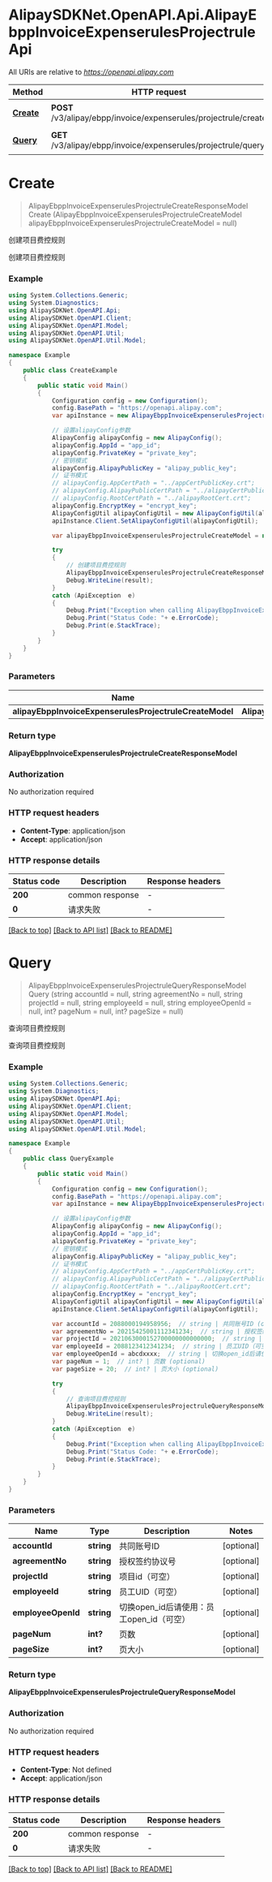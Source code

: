 # AlipaySDKNet.OpenAPI.Api.AlipayEbppInvoiceExpenserulesProjectruleApi

All URIs are relative to *https://openapi.alipay.com*

Method | HTTP request | Description
------------- | ------------- | -------------
[**Create**](AlipayEbppInvoiceExpenserulesProjectruleApi.md#create) | **POST** /v3/alipay/ebpp/invoice/expenserules/projectrule/create | 创建项目费控规则
[**Query**](AlipayEbppInvoiceExpenserulesProjectruleApi.md#query) | **GET** /v3/alipay/ebpp/invoice/expenserules/projectrule/query | 查询项目费控规则


<a name="create"></a>
# **Create**
> AlipayEbppInvoiceExpenserulesProjectruleCreateResponseModel Create (AlipayEbppInvoiceExpenserulesProjectruleCreateModel alipayEbppInvoiceExpenserulesProjectruleCreateModel = null)

创建项目费控规则

创建项目费控规则

### Example
```csharp
using System.Collections.Generic;
using System.Diagnostics;
using AlipaySDKNet.OpenAPI.Api;
using AlipaySDKNet.OpenAPI.Client;
using AlipaySDKNet.OpenAPI.Model;
using AlipaySDKNet.OpenAPI.Util;
using AlipaySDKNet.OpenAPI.Util.Model;

namespace Example
{
    public class CreateExample
    {
        public static void Main()
        {
            Configuration config = new Configuration();
            config.BasePath = "https://openapi.alipay.com";
            var apiInstance = new AlipayEbppInvoiceExpenserulesProjectruleApi(config);

            // 设置alipayConfig参数
            AlipayConfig alipayConfig = new AlipayConfig();
            alipayConfig.AppId = "app_id";
            alipayConfig.PrivateKey = "private_key";
            // 密钥模式
            alipayConfig.AlipayPublicKey = "alipay_public_key";
            // 证书模式
            // alipayConfig.AppCertPath = "../appCertPublicKey.crt";
            // alipayConfig.AlipayPublicCertPath = "../alipayCertPublicKey_RSA2.crt";
            // alipayConfig.RootCertPath = "../alipayRootCert.crt";
            alipayConfig.EncryptKey = "encrypt_key";
            AlipayConfigUtil alipayConfigUtil = new AlipayConfigUtil(alipayConfig);
            apiInstance.Client.SetAlipayConfigUtil(alipayConfigUtil);

            var alipayEbppInvoiceExpenserulesProjectruleCreateModel = new AlipayEbppInvoiceExpenserulesProjectruleCreateModel(); // AlipayEbppInvoiceExpenserulesProjectruleCreateModel |  (optional) 

            try
            {
                // 创建项目费控规则
                AlipayEbppInvoiceExpenserulesProjectruleCreateResponseModel result = apiInstance.Create(alipayEbppInvoiceExpenserulesProjectruleCreateModel);
                Debug.WriteLine(result);
            }
            catch (ApiException  e)
            {
                Debug.Print("Exception when calling AlipayEbppInvoiceExpenserulesProjectruleApi.Create: " + e.Message );
                Debug.Print("Status Code: "+ e.ErrorCode);
                Debug.Print(e.StackTrace);
            }
        }
    }
}
```

### Parameters

Name | Type | Description  | Notes
------------- | ------------- | ------------- | -------------
 **alipayEbppInvoiceExpenserulesProjectruleCreateModel** | **AlipayEbppInvoiceExpenserulesProjectruleCreateModel**|  | [optional] 

### Return type

**AlipayEbppInvoiceExpenserulesProjectruleCreateResponseModel**

### Authorization

No authorization required

### HTTP request headers

 - **Content-Type**: application/json
 - **Accept**: application/json


### HTTP response details
| Status code | Description | Response headers |
|-------------|-------------|------------------|
| **200** | common response |  -  |
| **0** | 请求失败 |  -  |

[[Back to top]](#) [[Back to API list]](../README.md#documentation-for-api-endpoints) [[Back to README]](../README.md)

<a name="query"></a>
# **Query**
> AlipayEbppInvoiceExpenserulesProjectruleQueryResponseModel Query (string accountId = null, string agreementNo = null, string projectId = null, string employeeId = null, string employeeOpenId = null, int? pageNum = null, int? pageSize = null)

查询项目费控规则

查询项目费控规则

### Example
```csharp
using System.Collections.Generic;
using System.Diagnostics;
using AlipaySDKNet.OpenAPI.Api;
using AlipaySDKNet.OpenAPI.Client;
using AlipaySDKNet.OpenAPI.Model;
using AlipaySDKNet.OpenAPI.Util;
using AlipaySDKNet.OpenAPI.Util.Model;

namespace Example
{
    public class QueryExample
    {
        public static void Main()
        {
            Configuration config = new Configuration();
            config.BasePath = "https://openapi.alipay.com";
            var apiInstance = new AlipayEbppInvoiceExpenserulesProjectruleApi(config);

            // 设置alipayConfig参数
            AlipayConfig alipayConfig = new AlipayConfig();
            alipayConfig.AppId = "app_id";
            alipayConfig.PrivateKey = "private_key";
            // 密钥模式
            alipayConfig.AlipayPublicKey = "alipay_public_key";
            // 证书模式
            // alipayConfig.AppCertPath = "../appCertPublicKey.crt";
            // alipayConfig.AlipayPublicCertPath = "../alipayCertPublicKey_RSA2.crt";
            // alipayConfig.RootCertPath = "../alipayRootCert.crt";
            alipayConfig.EncryptKey = "encrypt_key";
            AlipayConfigUtil alipayConfigUtil = new AlipayConfigUtil(alipayConfig);
            apiInstance.Client.SetAlipayConfigUtil(alipayConfigUtil);

            var accountId = 2088000194958956;  // string | 共同账号ID (optional) 
            var agreementNo = 20215425001112341234;  // string | 授权签约协议号 (optional) 
            var projectId = 2021063000152700000000000000;  // string | 项目id（可空） (optional) 
            var employeeId = 2088123412341234;  // string | 员工UID（可空） (optional) 
            var employeeOpenId = abcdxxxx;  // string | 切换open_id后请使用：员工open_id（可空） (optional) 
            var pageNum = 1;  // int? | 页数 (optional) 
            var pageSize = 20;  // int? | 页大小 (optional) 

            try
            {
                // 查询项目费控规则
                AlipayEbppInvoiceExpenserulesProjectruleQueryResponseModel result = apiInstance.Query(accountId, agreementNo, projectId, employeeId, employeeOpenId, pageNum, pageSize);
                Debug.WriteLine(result);
            }
            catch (ApiException  e)
            {
                Debug.Print("Exception when calling AlipayEbppInvoiceExpenserulesProjectruleApi.Query: " + e.Message );
                Debug.Print("Status Code: "+ e.ErrorCode);
                Debug.Print(e.StackTrace);
            }
        }
    }
}
```

### Parameters

Name | Type | Description  | Notes
------------- | ------------- | ------------- | -------------
 **accountId** | **string**| 共同账号ID | [optional] 
 **agreementNo** | **string**| 授权签约协议号 | [optional] 
 **projectId** | **string**| 项目id（可空） | [optional] 
 **employeeId** | **string**| 员工UID（可空） | [optional] 
 **employeeOpenId** | **string**| 切换open_id后请使用：员工open_id（可空） | [optional] 
 **pageNum** | **int?**| 页数 | [optional] 
 **pageSize** | **int?**| 页大小 | [optional] 

### Return type

**AlipayEbppInvoiceExpenserulesProjectruleQueryResponseModel**

### Authorization

No authorization required

### HTTP request headers

 - **Content-Type**: Not defined
 - **Accept**: application/json


### HTTP response details
| Status code | Description | Response headers |
|-------------|-------------|------------------|
| **200** | common response |  -  |
| **0** | 请求失败 |  -  |

[[Back to top]](#) [[Back to API list]](../README.md#documentation-for-api-endpoints) [[Back to README]](../README.md)

